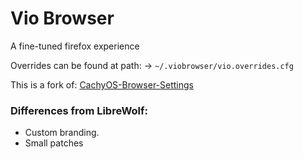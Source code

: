 # Vio Browser

A fine-tuned firefox experience

Overrides can be found at path:
-> `~/.viobrowser/vio.overrides.cfg`

This is a fork of: [CachyOS-Browser-Settings](https://github.com/CachyOS/CachyOS-Browser-Settings)

### Differences from LibreWolf:

- Custom branding.
- Small patches
